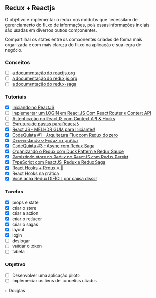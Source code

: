 ## Redux + Reactjs

O objetivo é implementar o redux nos módulos que necessitam de gerenciamento do fluxo de informações, pois essas informações iniciais são usadas em diversos outros componentes.

Compartilhar os states entre os componentes criados de forma mais organizada e com mais clareza do fluxo na aplicação e sua regra de negócio. 

### Conceitos

- [ ] [a documentação do reactjs.org](https://pt-br.reactjs.org/docs/react-component.html)
- [ ] [a documentação do redux.js.org](https://redux.js.org/introduction/getting-started)
- [ ] [a documentação do redux-saga](https://redux-saga.js.org/) 

### Tutoriais 

- [x] [Iniciando no ReactJS](https://www.youtube.com/watch?v=7A4UQGrFU9Q) 
- [ ] [implementar um LOGIN em React.JS Com React Router e Context API](https://www.youtube.com/watch?v=FVxdFxxkdDI) 
- [ ] [Autenticação no ReactJS com Context API & Hooks](https://www.youtube.com/watch?v=KISMYYXSIX8&t=45s) 
- [ ] [Estrutura de pastas para ReactJS](https://www.youtube.com/watch?v=X2RKRKdqqwM)
- [x] [React JS - MELHOR GUIA para Iniciantes!](https://www.youtube.com/watch?v=Ws9WVHhNq5M)  
- [x] [CodeQuinta #1 - Arquitetura Flux com Redux do zero](https://www.youtube.com/watch?v=69e1MoUWE1g) 
- [x] [Desvendando o Redux na prática](https://www.youtube.com/watch?v=u99tNt3TZf8) 
- [x] [CodeQuinta #3 - Async com Redux Saga](https://www.youtube.com/watch?v=qU9DesjDJic) 
- [x] [Organizando o Redux com Duck Pattern e Redux Sauce](https://www.youtube.com/watch?v=q-If9n-tUyA) 
- [x] [Persistindo store do Redux no ReactJS com Redux Persist](https://www.youtube.com/watch?v=LGkNjt7k4UQ)
- [x] [TypeScript com ReactJS, Redux e Redux Saga](https://www.youtube.com/watch?v=OXxul6AvXNs)
- [x] [React Hooks + Redux = 💜](https://www.youtube.com/watch?v=7L7MhxjI4PE)
- [x] [React Hooks na prática](https://www.youtube.com/watch?v=6WB16wZS61c) 
- [x] [Você acha Redux DIFÍCIL por causa disso!](https://www.youtube.com/watch?v=1xbFstDfUXs) 

### Tarefas 

- [x] props e state 
- [x] criar o store
- [x] criar a action
- [x] criar o reducer
- [x] criar o sagas
- [x] layout
- [x] login
- [ ] deslogar
- [ ] validar o token 
- [ ] tabela  

### Objetivo

- [ ] Desenvolver uma aplicação piloto
- [ ] Implementar os itens de conceitos citados

:. Douglas 